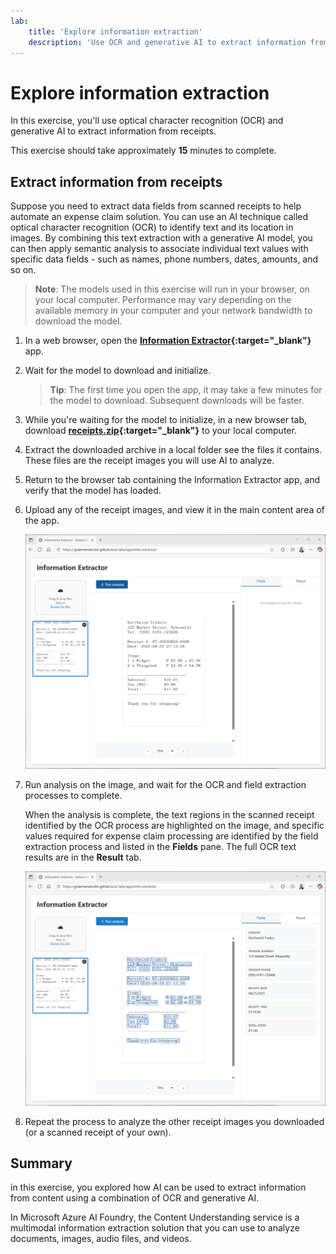 ```yaml
---
lab:
    title: 'Explore information extraction'
    description: 'Use OCR and generative AI to extract information from documents.'
---
```


# Explore information extraction

In this exercise, you'll use optical character recognition (OCR) and generative AI to extract information from receipts.

This exercise should take approximately **15** minutes to complete.

## Extract information from receipts

Suppose you need to extract data fields from scanned receipts to help automate an expense claim solution. You can use an AI technique called optical character recognition (OCR) to identify text and its location in images. By combining this text extraction with a generative AI model, you can then apply semantic analysis to associate individual text values with specific data fields - such as names, phone numbers, dates, amounts, and so on.

> **Note**: The models used in this exercise will run in your browser, on your local computer. Performance may vary depending on the available memory in your computer and your network bandwidth to download the model. 

1. In a web browser, open the **[Information Extractor](https://graememalcolm.github.io/ai-labs/apps/info-extractor/){:target="_blank"}** app.
1. Wait for the model to download and initialize.

    > **Tip**: The first time you open the app, it may take a few minutes for the model to download. Subsequent downloads will be faster.

1. While you're waiting for the model to initialize, in a new browser tab, download **[receipts.zip](https://raw.githubusercontent.com/GraemeMalcolm/ai-labs/refs/heads/main/data/receipts.zip){:target="_blank"}** to your local computer.
1. Extract the downloaded archive in a local folder see the files it contains. These files are the receipt images you will use AI to analyze.
1. Return to the browser tab containing the Information Extractor app, and verify that the model has loaded.
1. Upload any of the receipt images, and view it in the main content area of the app.

    ![Screenshot of the Information Extractor app with an uploaded image.](./media/info-extractor-01.png)

1. Run analysis on the image, and wait for the OCR and field extraction processes to complete.

    When the analysis is complete, the text regions in the scanned receipt identified by the OCR process are highlighted on the image, and specific values required for expense claim processing are identified by the field extraction process and listed in the **Fields** pane. The full OCR text results are in the **Result** tab.

    ![Screenshot of the Information Extractor app with an analyzed image.](./media/info-extractor-02.png)

1. Repeat the process to analyze the other receipt images you downloaded (or a scanned receipt of your own).

## Summary

in this exercise, you explored how AI can be used to extract information from content using a combination of OCR and generative AI.

In Microsoft Azure AI Foundry, the Content Understanding service is a multimodal information extraction solution that you can use to analyze documents, images, audio files, and videos.

